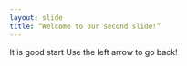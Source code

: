 ```yaml
---
layout: slide
title: “Welcome to our second slide!”
---
```

It is good start
Use the left arrow to go back!
